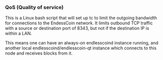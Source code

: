 ### QoS (Quality of service) ###

This is a Linux bash script that will set up tc to limit the outgoing bandwidth for connections to the EndessCoin network. It limits outbound TCP traffic with a source or destination port of 8343, but not if the destination IP is within a LAN.

This means one can have an always-on endlesscoind instance running, and another local endlesscoind/endlesscoin-qt instance which connects to this node and receives blocks from it.
